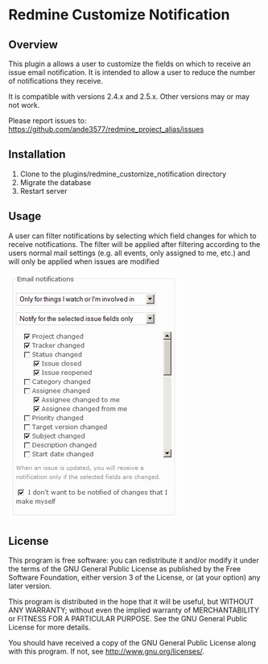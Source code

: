 # Redmine Customize Notification

## Overview

This plugin a allows a user to customize the fields on which to receive an issue
email notification.  It is intended to allow a user to reduce the number of
notifications they receive.

It is compatible with versions 2.4.x and 2.5.x.  Other versions may or may not work.

Please report issues to: 
  https://github.com/ande3577/redmine_project_alias/issues

## Installation

1.  Clone to the plugins/redmine_customize_notification directory
1.  Migrate the database
1.  Restart server

## Usage

A user can filter notifications by selecting which field changes for which to 
receive notifications.  The filter will be applied after filtering according to 
the users normal mail settings (e.g. all events, only assigned to me, etc.) and 
will only be applied when issues are modified 

![account notification settings](assets/images/mail_settings.png "Notification settings in My Account")

## License

This program is free software: you can redistribute it and/or modify 
it under the terms of the GNU General Public License as published by
the Free Software Foundation, either version 3 of the License, or
(at your option) any later version.

This program is distributed in the hope that it will be useful,
but WITHOUT ANY WARRANTY; without even the implied warranty of
MERCHANTABILITY or FITNESS FOR A PARTICULAR PURPOSE.  See the
GNU General Public License for more details.

You should have received a copy of the GNU General Public License
along with this program.  If not, see <http://www.gnu.org/licenses/>.
